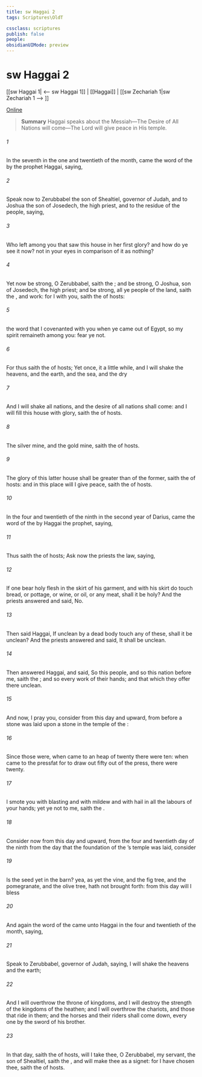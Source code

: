 ```yaml
---
title: sw Haggai 2
tags: Scriptures\OldT

cssclass: scriptures
publish: false
people:
obsidianUIMode: preview
---
```


# sw Haggai 2
[[sw Haggai 1| <-- sw Haggai 1]] | [[Haggai]] | [[sw Zechariah 1|sw Zechariah 1 --> ]]

[Online](https://churchofjesuschrist.org/study/scriptures/ot/hag/2?lang=eng)

> __Summary__
Haggai speaks about the Messiah—The Desire of All Nations will come—The Lord will give peace in His temple.

###### 1 
In the seventh  in the one and twentieth  of the month, came the word of the  by the prophet Haggai, saying,

###### 2 
Speak now to Zerubbabel the son of Shealtiel, governor of Judah, and to Joshua the son of Josedech, the high priest, and to the residue of the people, saying,

###### 3 
Who  left among you that saw this house in her first glory? and how do ye see it now?  not in your eyes in comparison of it as nothing?

###### 4 
Yet now be strong, O Zerubbabel, saith the ; and be strong, O Joshua, son of Josedech, the high priest; and be strong, all ye people of the land, saith the , and work: for I  with you, saith the  of hosts:

###### 5 
 the word that I covenanted with you when ye came out of Egypt, so my spirit remaineth among you: fear ye not.

###### 6 
For thus saith the  of hosts; Yet once, it  a little while, and I will shake the heavens, and the earth, and the sea, and the dry 

###### 7 
And I will shake all nations, and the desire of all nations shall come: and I will fill this house with glory, saith the  of hosts.

###### 8 
The silver  mine, and the gold  mine, saith the  of hosts.

###### 9 
The glory of this latter house shall be greater than of the former, saith the  of hosts: and in this place will I give peace, saith the  of hosts.

###### 10 
In the four and twentieth  of the ninth  in the second year of Darius, came the word of the  by Haggai the prophet, saying,

###### 11 
Thus saith the  of hosts; Ask now the priests  the law, saying,

###### 12 
If one bear holy flesh in the skirt of his garment, and with his skirt do touch bread, or pottage, or wine, or oil, or any meat, shall it be holy? And the priests answered and said, No.

###### 13 
Then said Haggai, If  unclean by a dead body touch any of these, shall it be unclean? And the priests answered and said, It shall be unclean.

###### 14 
Then answered Haggai, and said, So  this people, and so  this nation before me, saith the ; and so  every work of their hands; and that which they offer there  unclean.

###### 15 
And now, I pray you, consider from this day and upward, from before a stone was laid upon a stone in the temple of the :

###### 16 
Since those  were, when  came to an heap of twenty  there were  ten: when  came to the pressfat for to draw out fifty  out of the press, there were  twenty.

###### 17 
I smote you with blasting and with mildew and with hail in all the labours of your hands; yet ye  not to me, saith the .

###### 18 
Consider now from this day and upward, from the four and twentieth day of the ninth  from the day that the foundation of the ’s temple was laid, consider 

###### 19 
Is the seed yet in the barn? yea, as yet the vine, and the fig tree, and the pomegranate, and the olive tree, hath not brought forth: from this day will I bless 

###### 20 
And again the word of the  came unto Haggai in the four and twentieth  of the month, saying,

###### 21 
Speak to Zerubbabel, governor of Judah, saying, I will shake the heavens and the earth;

###### 22 
And I will overthrow the throne of kingdoms, and I will destroy the strength of the kingdoms of the heathen; and I will overthrow the chariots, and those that ride in them; and the horses and their riders shall come down, every one by the sword of his brother.

###### 23 
In that day, saith the  of hosts, will I take thee, O Zerubbabel, my servant, the son of Shealtiel, saith the , and will make thee as a signet: for I have chosen thee, saith the  of hosts.

